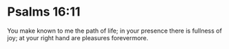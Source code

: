 # Psalms 16:11

You make known to me the path of life; in your presence there is fullness of joy; at your right hand are pleasures forevermore.
